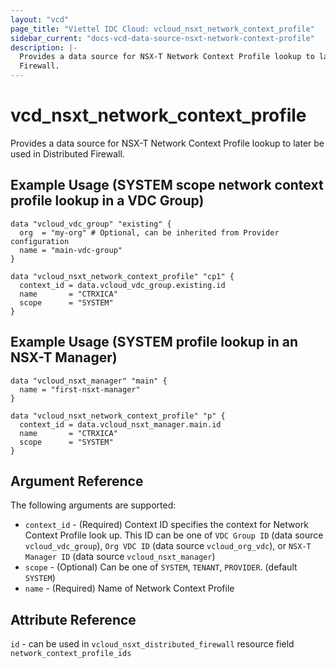 ```yaml
---
layout: "vcd"
page_title: "Viettel IDC Cloud: vcloud_nsxt_network_context_profile"
sidebar_current: "docs-vcd-data-source-nsxt-network-context-profile"
description: |-
  Provides a data source for NSX-T Network Context Profile lookup to later be used in Distributed
  Firewall.
---
```


# vcd\_nsxt\_network\_context\_profile

Provides a data source for NSX-T Network Context Profile lookup to later be used in Distributed
Firewall.

## Example Usage (SYSTEM scope network context profile lookup in a VDC Group)

```hcl
data "vcloud_vdc_group" "existing" {
  org  = "my-org" # Optional, can be inherited from Provider configuration
  name = "main-vdc-group"
}

data "vcloud_nsxt_network_context_profile" "cp1" {
  context_id = data.vcloud_vdc_group.existing.id
  name       = "CTRXICA"
  scope      = "SYSTEM"
}
```

## Example Usage (SYSTEM profile lookup in an NSX-T Manager)
```hcl
data "vcloud_nsxt_manager" "main" {
  name = "first-nsxt-manager"
}

data "vcloud_nsxt_network_context_profile" "p" {
  context_id = data.vcloud_nsxt_manager.main.id
  name       = "CTRXICA"
  scope      = "SYSTEM"
}
``` 

## Argument Reference

The following arguments are supported:

* `context_id` - (Required) Context ID specifies the context for Network Context Profile look up.
  This ID can be one of `VDC Group ID` (data source `vcloud_vdc_group`), `Org VDC ID` (data source
  `vcloud_org_vdc`), or `NSX-T Manager ID` (data source `vcloud_nsxt_manager`)
* `scope` - (Optional) Can be one of `SYSTEM`, `TENANT`, `PROVIDER`. (default `SYSTEM`)
* `name` - (Required) Name of Network Context Profile

## Attribute Reference

`id` - can be used in `vcloud_nsxt_distributed_firewall` resource field `network_context_profile_ids`
